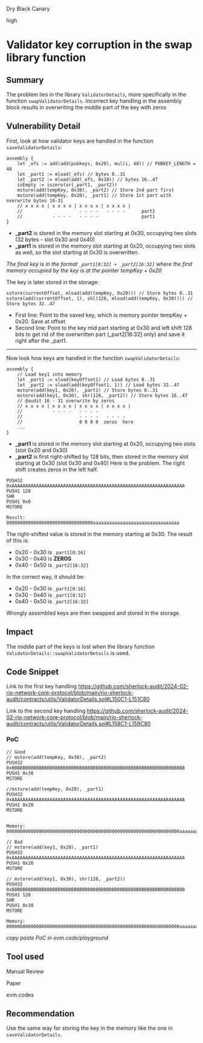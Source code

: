 Dry Black Canary

high

# Validator key corruption in the swap library function

## Summary
The problem lies in the library `ValidatorDetails`, more specifically in the function `swapValidatorDetails`.
Incorrect key handling in the assembly block results in overwriting the middle part of the key with zeros


## Vulnerability Detail
First, look at how validator keys are handled in the function `saveValidatorDetails`:

```solidity
assembly {
    let _ofs := add(add(pubkeys, 0x20), mul(i, 48)) // PUBKEY_LENGTH = 48
    let _part1 := mload(_ofs) // bytes 0..31
    let _part2 := mload(add(_ofs, 0x10)) // bytes 16..47
    isEmpty := iszero(or(_part1, _part2))
    mstore(add(tempKey, 0x30), _part2) // Store 2nd part first
    mstore(add(tempKey, 0x20), _part1) // Store 1st part with overwrite bytes 16-31
    // x x x x | x x x x | x x x x | x x x x |
    //                     - - - -   - - - -      part2
    //           - - - -   - - - -                part1
}
```
- **_part2** is stored in the memory slot starting at 0x30, occupying two slots (32 bytes - slot 0x30 and 0x40)
- **_part1** is stored in the memory slot starting at 0x20, occupying two slots as well, so the slot starting at 0x30 is overwritten.

_The final key is in the format `_part1[0:32] + _part2[16:32]` where the first memory occupied by the key is at the pointer tempKey + 0x20_

The key is later stored in the storage:
```solidity
sstore(currentOffset, mload(add(tempKey, 0x20))) // Store bytes 0..31
sstore(add(currentOffset, 1), shl(128, mload(add(tempKey, 0x30)))) // Store bytes 32..47
```
- First line: Point to the saved key, which is memory pointer tempKey + 0x20. Save at offset
- Second line: Point to the key mid part starting at 0x30 and left shift 128 bits to get rid of the overwritten part (_part2[16:32] only) and save it right after the _part1.


-------
Now look how keys are handled in the function `swapValidatorDetails`:

```solidity
assembly {
    // Load key1 into memory
    let _part1 := sload(keyOffset1) // Load bytes 0..31
    let _part2 := sload(add(keyOffset1, 1)) // Load bytes 32..47
    mstore(add(key1, 0x20), _part1) // Store bytes 0..31
    mstore(add(key1, 0x30), shr(128, _part2)) // Store bytes 16..47
    // @audit 16 - 31 overwrite by zeros
    // x x x x | x x x x | x x x x | x x x x |
    //           - - - -   - - - - 
    //                     - - - -   - - - -
    //                     0 0 0 0  zeros  here
    ...
}
```
- **_part1** is stored in the memory slot starting at 0x20, occupying two slots (slot 0x20 and 0x30)
- **_part2** is first right-shifted by 128 bits, then stored in the memory slot starting at 0x30 (slot 0x30 and 0x40)
Here is the problem. The right shift creates zeros in the left half.

```solidity
PUSH32 0xAAAAAAAAAAAAAAAAAAAAAAAAAAAAAAAAAAAAAAAAAAAAAAAAAAAAAAAAAAAAAAAA
PUSH1 128
SHR
PUSH1 0x0
MSTORE

Result:
00000000000000000000000000000000aaaaaaaaaaaaaaaaaaaaaaaaaaaaaaaa
```
The right-shifted value is stored in the memory starting at 0x30. The result of this is:
- 0x20 - 0x30 is `_part1[0:16]`
- 0x30 - 0x40 is **ZEROS**
- 0x40 - 0x50 is `_part2[16:32]`

In the correct way, it should be:
- 0x20 - 0x30 is `_part1[0:16]`
- 0x30 - 0x40 is `_part1[0:32]`
- 0x40 - 0x50 is `_part2[16:32]`

Wrongly assembled keys are then swapped and stored in the storage.

## Impact
The middle part of the keys is lost when the library function `ValidatorDetails::swapValidatorDetails` is used.

## Code Snippet

Link to the first key handling
https://github.com/sherlock-audit/2024-02-rio-network-core-protocol/blob/main/rio-sherlock-audit/contracts/utils/ValidatorDetails.sol#L150C1-L151C80

Link to the second key handling
https://github.com/sherlock-audit/2024-02-rio-network-core-protocol/blob/main/rio-sherlock-audit/contracts/utils/ValidatorDetails.sol#L158C1-L159C80

### PoC

```solidity
// Good
// mstore(add(tempKey, 0x30), _part2)
PUSH32 0xBBBBBBBBBBBBBBBBBBBBBBBBBBBBBBBBBBBBBBBBBBBBBBBBBBBBBBBBBBBBBBBB
PUSH1 0x30
MSTORE

//mstore(add(tempKey, 0x20), _part1)
PUSH32 0xAAAAAAAAAAAAAAAAAAAAAAAAAAAAAAAAAAAAAAAAAAAAAAAAAAAAAAAAAAAAAAAA 
PUSH1 0x20    
MSTORE


Memory:
0000000000000000000000000000000000000000000000000000000000000000aaaaaaaaaaaaaaaaaaaaaaaaaaaaaaaaaaaaaaaaaaaaaaaaaaaaaaaaaaaaaaaabbbbbbbbbbbbbbbbbbbbbbbbbbbbbbbb00000000000000000000000000000000
```

```solidity
// Bad
// mstore(add(key1, 0x20), _part1)
PUSH32 0xAAAAAAAAAAAAAAAAAAAAAAAAAAAAAAAAAAAAAAAAAAAAAAAAAAAAAAAAAAAAAAAA 
PUSH1 0x20    
MSTORE

// mstore(add(key1, 0x30), shr(128, _part2))
PUSH32 0xBBBBBBBBBBBBBBBBBBBBBBBBBBBBBBBBBBBBBBBBBBBBBBBBBBBBBBBBBBBBBBBB
PUSH1 128
SHR
PUSH1 0x30
MSTORE

Memory:
0000000000000000000000000000000000000000000000000000000000000000aaaaaaaaaaaaaaaaaaaaaaaaaaaaaaaa00000000000000000000000000000000bbbbbbbbbbbbbbbbbbbbbbbbbbbbbbbb00000000000000000000000000000000
```
_copy paste PoC in evm.code/playground_
## Tool used

Manual Review

Paper 

evm.codes

## Recommendation

Use the same way for storing the key in the memory like the one in `saveValidatorDetails`.